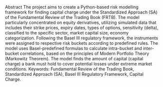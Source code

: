 Abstract
The project aims to create a Python-based risk modelling framework for finding capital charge under the Standardized Approach (SA) of the Fundamental Review of the Trading Book (FRTB). The model particularly concentrated on equity derivatives, utilizing simulated data that includes their strike prices, expiry dates, types of options, sensitivity (delta), classified to the specific sector, market capital size, economy categorization. Following the Basel III regulatory framework, the instruments were assigned to respective risk buckets according to predefined rules. The model uses Basel-predefined formulas to calculate intra-bucket and inter-bucket correlations, based on the principles of Modern Portfolio Theory (Markowitz Theorem). The model finds the amount of capital (capital charge) a bank must hold to cover potential losses under extreme market conditions.
Keywords: Fundamental Review of the Trading Book, Standardized Approach (SA), Basel III Regulatory Framework, Capital Charge.
